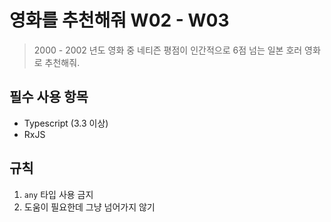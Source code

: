 # 영화를 추천해줘 W02 - W03

> 2000 - 2002 년도 영화 중 네티즌 평점이 인간적으로 6점 넘는 일본 호러 영화로 추천해줘.

## 필수 사용 항목
- Typescript (3.3 이상)
- RxJS

## 규칙
1. `any` 타입 사용 금지
2. 도움이 필요한데 그냥 넘어가지 않기
